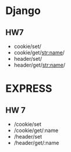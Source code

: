 # Django 
## HW7 
- cookie/set/
- cookie/get/<str:name>/
- header/set/
- header/get/<str:name>/


# EXPRESS 
## HW 7 
- /cookie/set
- /cookie/get/:name
- /header/set
- /header/get/:name
